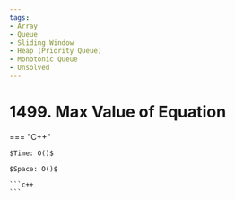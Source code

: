 ```yaml
---
tags:
- Array
- Queue
- Sliding Window
- Heap (Priority Queue)
- Monotonic Queue
- Unsolved
---
```



# 1499. Max Value of Equation

=== "C++"

    $Time: O()$

    $Space: O()$

    ```c++
    ```